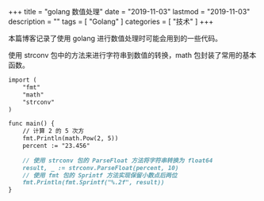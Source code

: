 +++
title = "golang 数值处理"
date = "2019-11-03"
lastmod = "2019-11-03"
description = ""
tags = [
    "Golang"
]
categories = [
    "技术"
]
+++

本篇博客记录了使用 golang 进行数值处理时可能会用到的一些代码。

<!--more-->

使用 strconv 包中的方法来进行字符串到数值的转换，math 包封装了常用的基本函数。

```markdown
import (
	"fmt"
	"math"
	"strconv"
)

func main() {
	// 计算 2 的 5 次方
	fmt.Println(math.Pow(2, 5))
	percent := "23.456"
	
	// 使用 strconv 包的 ParseFloat 方法将字符串转换为 float64
	result, _ := strconv.ParseFloat(percent, 10)
	// 使用 fmt 包的 Sprintf 方法实现保留小数点后两位
	fmt.Println(fmt.Sprintf("%.2f", result))
}
```
